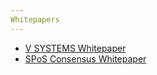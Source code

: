 ```yaml
---
Whitepapers 
---
```

* [V SYSTEMS Whitepaper](https://www.v.systems/pdf/vsyswhitepaper.pdf)
* [SPoS Consensus Whitepaper](https://www.v.systems/pdf/sposwhitepaper.pdf)
